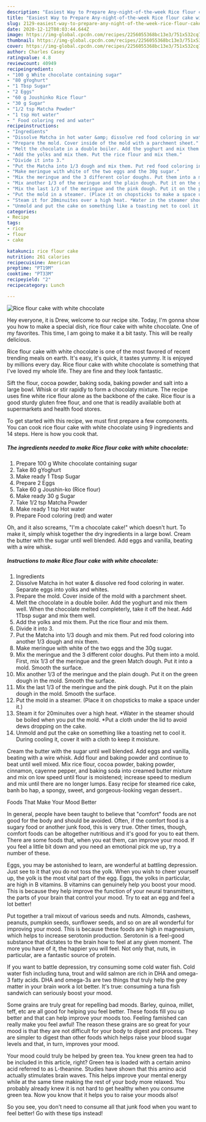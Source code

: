 ```yaml
---
description: "Easiest Way to Prepare Any-night-of-the-week Rice flour cake with white chocolate"
title: "Easiest Way to Prepare Any-night-of-the-week Rice flour cake with white chocolate"
slug: 2129-easiest-way-to-prepare-any-night-of-the-week-rice-flour-cake-with-white-chocolate
date: 2020-12-12T08:03:44.644Z
image: https://img-global.cpcdn.com/recipes/2256055368bc13e3/751x532cq70/rice-flour-cake-with-white-chocolate-recipe-main-photo.jpg
thumbnail: https://img-global.cpcdn.com/recipes/2256055368bc13e3/751x532cq70/rice-flour-cake-with-white-chocolate-recipe-main-photo.jpg
cover: https://img-global.cpcdn.com/recipes/2256055368bc13e3/751x532cq70/rice-flour-cake-with-white-chocolate-recipe-main-photo.jpg
author: Charles Casey
ratingvalue: 4.8
reviewcount: 40949
recipeingredient:
- "100 g White chocolate containing sugar"
- "80 gYoghurt"
- "1 Tbsp Sugar"
- "2 Eggs"
- "60 g Joushinko Rice flour"
- "30 g Sugar"
- "1/2 tsp Matcha Powder"
- "1 tsp Hot water"
- " Food coloring red and water"
recipeinstructions:
- "Ingredients"
- "Dissolve Matcha in hot water &amp; dissolve red food coloring in water. Separate eggs into yolks and whites."
- "Prepare the mold. Cover inside of the mold with a parchment sheet."
- "Melt the chocolate in a double boiler. Add the yoghurt and mix them well. When the chocolate melted completerly, take it off the heat. Add 1Tbsp sugar and mix them well."
- "Add the yolks and mix them. Put the rice flour and mix them."
- "Divide it into 3."
- "Put the Matcha into 1/3 dough and mix them. Put red food coloring into another 1/3 dough and mix them."
- "Make meringue with white of the two eggs and the 30g sugar."
- "Mix the meringue and the 3 different color doughs. Put them into a mold. First, mix 1/3 of the meringue and the green Match dough. Put it into a mold. Smooth the surface."
- "Mix another 1/3 of the meringue and the plain dough. Put it on the green dough in the mold. Smooth the surface."
- "Mix the last 1/3 of the meringue and the pink dough. Put it on the plain dough in the mold. Smooth the surface."
- "Put the mold in a steamer. (Place it on chopsticks to make a space under it.)"
- "Steam it for 20minuites over a high heat. *Water in the steamer should be boiled when you put the mold. *Put a cloth under the lid to avoid dews dropping on the cake."
- "Unmold and put the cake on something like a toasting net to cool it. During cooling it, cover it with a cloth to keep it moisture."
categories:
- Recipe
tags:
- rice
- flour
- cake

katakunci: rice flour cake 
nutrition: 261 calories
recipecuisine: American
preptime: "PT19M"
cooktime: "PT33M"
recipeyield: "2"
recipecategory: Lunch

---
```



![Rice flour cake with white chocolate](https://img-global.cpcdn.com/recipes/2256055368bc13e3/751x532cq70/rice-flour-cake-with-white-chocolate-recipe-main-photo.jpg)

Hey everyone, it is Drew, welcome to our recipe site. Today, I'm gonna show you how to make a special dish, rice flour cake with white chocolate. One of my favorites. This time, I am going to make it a bit tasty. This will be really delicious.

Rice flour cake with white chocolate is one of the most favored of recent trending meals on earth. It's easy, it's quick, it tastes yummy. It is enjoyed by millions every day. Rice flour cake with white chocolate is something that I've loved my whole life. They are fine and they look fantastic.

Sift the flour, cocoa powder, baking soda, baking powder and salt into a large bowl. Whisk or stir rapidly to form a chocolaty mixture. The recipe uses fine white rice flour alone as the backbone of the cake. Rice flour is a good sturdy gluten free flour, and one that is readily available both at supermarkets and health food stores.


To get started with this recipe, we must first prepare a few components. You can cook rice flour cake with white chocolate using 9 ingredients and 14 steps. Here is how you cook that.

<!--inarticleads1-->

##### The ingredients needed to make Rice flour cake with white chocolate:

1. Prepare 100 g White chocolate containing sugar
1. Take 80 gYoghurt
1. Make ready 1 Tbsp Sugar
1. Prepare 2 Eggs
1. Take 60 g Joushin-ko (Rice flour)
1. Make ready 30 g Sugar
1. Take 1/2 tsp Matcha Powder
1. Make ready 1 tsp Hot water
1. Prepare  Food coloring (red) and water


Oh, and it also screams, &#34;I&#39;m a chocolate cake!&#34; which doesn&#39;t hurt. To make it, simply whisk together the dry ingredients in a large bowl. Cream the butter with the sugar until well blended. Add eggs and vanilla, beating with a wire whisk. 

<!--inarticleads2-->

##### Instructions to make Rice flour cake with white chocolate:

1. Ingredients
1. Dissolve Matcha in hot water &amp; dissolve red food coloring in water. Separate eggs into yolks and whites.
1. Prepare the mold. Cover inside of the mold with a parchment sheet.
1. Melt the chocolate in a double boiler. Add the yoghurt and mix them well. When the chocolate melted completerly, take it off the heat. Add 1Tbsp sugar and mix them well.
1. Add the yolks and mix them. Put the rice flour and mix them.
1. Divide it into 3.
1. Put the Matcha into 1/3 dough and mix them. Put red food coloring into another 1/3 dough and mix them.
1. Make meringue with white of the two eggs and the 30g sugar.
1. Mix the meringue and the 3 different color doughs. Put them into a mold. First, mix 1/3 of the meringue and the green Match dough. Put it into a mold. Smooth the surface.
1. Mix another 1/3 of the meringue and the plain dough. Put it on the green dough in the mold. Smooth the surface.
1. Mix the last 1/3 of the meringue and the pink dough. Put it on the plain dough in the mold. Smooth the surface.
1. Put the mold in a steamer. (Place it on chopsticks to make a space under it.)
1. Steam it for 20minuites over a high heat. *Water in the steamer should be boiled when you put the mold. *Put a cloth under the lid to avoid dews dropping on the cake.
1. Unmold and put the cake on something like a toasting net to cool it. During cooling it, cover it with a cloth to keep it moisture.


Cream the butter with the sugar until well blended. Add eggs and vanilla, beating with a wire whisk. Add flour and baking powder and continue to beat until well mixed. Mix rice flour, cocoa powder, baking powder, cinnamon, cayenne pepper, and baking soda into creamed butter mixture and mix on low speed until flour is moistened; increase speed to medium and mix until there are no longer lumps. Easy recipe for steamed rice cake, banh bo hap, a spongy, sweet, and gorgeous-looking vegan dessert.. 

Foods That Make Your Mood Better


In general, people have been taught to believe that "comfort" foods are not good for the body and should be avoided. Often, if the comfort food is a sugary food or another junk food, this is very true. Other times, though, comfort foods can be altogether nutritious and it's good for you to eat them. There are some foods that, when you eat them, can improve your mood. If you feel a little bit down and you need an emotional pick me up, try a number of these.

Eggs, you may be astonished to learn, are wonderful at battling depression. Just see to it that you do not toss the yolk. When you wish to cheer yourself up, the yolk is the most vital part of the egg. Eggs, the yolks in particular, are high in B vitamins. B vitamins can genuinely help you boost your mood. This is because they help improve the function of your neural transmitters, the parts of your brain that control your mood. Try to eat an egg and feel a lot better!

Put together a trail mixout of various seeds and nuts. Almonds, cashews, peanuts, pumpkin seeds, sunflower seeds, and so on are all wonderful for improving your mood. This is because these foods are high in magnesium, which helps to increase serotonin production. Serotonin is a feel-good substance that dictates to the brain how to feel at any given moment. The more you have of it, the happier you will feel. Not only that, nuts, in particular, are a fantastic source of protein.

If you want to battle depression, try consuming some cold water fish. Cold water fish including tuna, trout and wild salmon are rich in DHA and omega-3 fatty acids. DHA and omega-3s are two things that truly help the grey matter in your brain work a lot better. It's true: consuming a tuna fish sandwich can seriously boost your mood. 

Some grains are truly great for repelling bad moods. Barley, quinoa, millet, teff, etc are all good for helping you feel better. These foods fill you up better and that can help improve your moods too. Feeling famished can really make you feel awful! The reason these grains are so great for your mood is that they are not difficult for your body to digest and process. They are simpler to digest than other foods which helps raise your blood sugar levels and that, in turn, improves your mood.

Your mood could truly be helped by green tea. You knew green tea had to be included in this article, right? Green tea is loaded with a certain amino acid referred to as L-theanine. Studies have shown that this amino acid actually stimulates brain waves. This helps improve your mental energy while at the same time making the rest of your body more relaxed. You probably already knew it is not hard to get healthy when you consume green tea. Now you know that it helps you to raise your moods also!

So you see, you don't need to consume all that junk food when you want to feel better! Go  with  these tips  instead!

